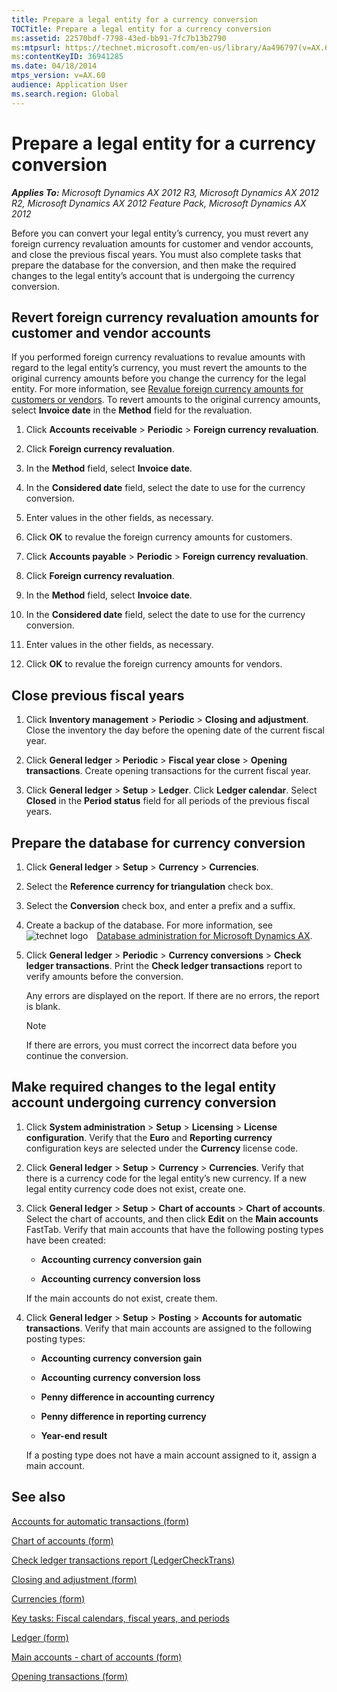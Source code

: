 ```yaml
---
title: Prepare a legal entity for a currency conversion
TOCTitle: Prepare a legal entity for a currency conversion
ms:assetid: 22570bdf-7798-43ed-bb91-7fc7b13b2790
ms:mtpsurl: https://technet.microsoft.com/en-us/library/Aa496797(v=AX.60)
ms:contentKeyID: 36941285
ms.date: 04/18/2014
mtps_version: v=AX.60
audience: Application User
ms.search.region: Global
---
```


# Prepare a legal entity for a currency conversion 


_**Applies To:** Microsoft Dynamics AX 2012 R3, Microsoft Dynamics AX 2012 R2, Microsoft Dynamics AX 2012 Feature Pack, Microsoft Dynamics AX 2012_

Before you can convert your legal entity’s currency, you must revert any foreign currency revaluation amounts for customer and vendor accounts, and close the previous fiscal years. You must also complete tasks that prepare the database for the conversion, and then make the required changes to the legal entity’s account that is undergoing the currency conversion.

## Revert foreign currency revaluation amounts for customer and vendor accounts

If you performed foreign currency revaluations to revalue amounts with regard to the legal entity’s currency, you must revert the amounts to the original currency amounts before you change the currency for the legal entity. For more information, see [Revalue foreign currency amounts for customers or vendors](revalue-foreign-currency-amounts-for-customers-or-vendors.md). To revert amounts to the original currency amounts, select **Invoice date** in the **Method** field for the revaluation.

1.  Click **Accounts receivable** \> **Periodic** \> **Foreign currency revaluation**.

2.  Click **Foreign currency revaluation**.

3.  In the **Method** field, select **Invoice date**.

4.  In the **Considered date** field, select the date to use for the currency conversion.

5.  Enter values in the other fields, as necessary.

6.  Click **OK** to revalue the foreign currency amounts for customers.

7.  Click **Accounts payable** \> **Periodic** \> **Foreign currency revaluation**.

8.  Click **Foreign currency revaluation**.

9.  In the **Method** field, select **Invoice date**.

10. In the **Considered date** field, select the date to use for the currency conversion.

11. Enter values in the other fields, as necessary.

12. Click **OK** to revalue the foreign currency amounts for vendors.

## Close previous fiscal years

1.  Click **Inventory management** \> **Periodic** \> **Closing and adjustment**. Close the inventory the day before the opening date of the current fiscal year.

2.  Click **General ledger** \> **Periodic** \> **Fiscal year close** \> **Opening transactions**. Create opening transactions for the current fiscal year.

3.  Click **General ledger** \> **Setup** \> **Ledger**. Click **Ledger calendar**. Select **Closed** in the **Period status** field for all periods of the previous fiscal years.

## Prepare the database for currency conversion

1.  Click **General ledger** \> **Setup** \> **Currency** \> **Currencies**.

2.  Select the **Reference currency for triangulation** check box.

3.  Select the **Conversion** check box, and enter a prefix and a suffix.

4.  Create a backup of the database. For more information, see ![technet logo](images/Aa556994.technet_thumbnail(AX.60).jpg "technet logo") [Database administration for Microsoft Dynamics AX](database-administration-for-microsoft-dynamics-ax.md).

5.  Click **General ledger** \> **Periodic** \> **Currency conversions** \> **Check ledger transactions**. Print the **Check ledger transactions** report to verify amounts before the conversion.
    
    Any errors are displayed on the report. If there are no errors, the report is blank.
    

    > [!NOTE]
    > <P>If there are errors, you must correct the incorrect data before you continue the conversion.</P>



## Make required changes to the legal entity account undergoing currency conversion

1.  Click **System administration** \> **Setup** \> **Licensing** \> **License configuration**. Verify that the **Euro** and **Reporting currency** configuration keys are selected under the **Currency** license code.

2.  Click **General ledger** \> **Setup** \> **Currency** \> **Currencies**. Verify that there is a currency code for the legal entity’s new currency. If a new legal entity currency code does not exist, create one.

3.  Click **General ledger** \> **Setup** \> **Chart of accounts** \> **Chart of accounts**. Select the chart of accounts, and then click **Edit** on the **Main accounts** FastTab. Verify that main accounts that have the following posting types have been created:
    
      - **Accounting currency conversion gain**
    
      - **Accounting currency conversion loss**
    
    If the main accounts do not exist, create them.

4.  Click **General ledger** \> **Setup** \> **Posting** \> **Accounts for automatic transactions**. Verify that main accounts are assigned to the following posting types:
    
      - **Accounting currency conversion gain**
    
      - **Accounting currency conversion loss**
    
      - **Penny difference in accounting currency**
    
      - **Penny difference in reporting currency**
    
      - **Year-end result**
    
    If a posting type does not have a main account assigned to it, assign a main account.

## See also

[Accounts for automatic transactions (form)](https://technet.microsoft.com/en-us/library/aa548973\(v=ax.60\))

[Chart of accounts (form)](https://technet.microsoft.com/en-us/library/aa618234\(v=ax.60\))

[Check ledger transactions report (LedgerCheckTrans)](check-ledger-transactions-report-ledgerchecktrans.md)

[Closing and adjustment (form)](https://technet.microsoft.com/en-us/library/aa553192\(v=ax.60\))

[Currencies (form)](https://technet.microsoft.com/en-us/library/aa582902\(v=ax.60\))

[Key tasks: Fiscal calendars, fiscal years, and periods](key-tasks-fiscal-calendars-fiscal-years-and-periods.md)

[Ledger (form)](https://technet.microsoft.com/en-us/library/hh209331\(v=ax.60\))

[Main accounts - chart of accounts (form)](https://technet.microsoft.com/en-us/library/hh209695\(v=ax.60\))

[Opening transactions (form)](https://technet.microsoft.com/en-us/library/aa572506\(v=ax.60\))

  


